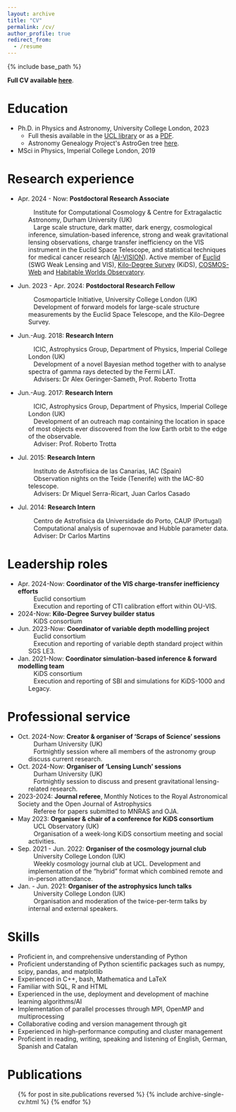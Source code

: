 ```yaml
---
layout: archive
title: "CV"
permalink: /cv/
author_profile: true
redirect_from:
  - /resume
---
```


{% include base_path %}

**Full CV available [here](https://mwiet.github.io/files/CV-Maximilian-von-Wietersheim-Kramsta.pdf)**.

Education
======
* Ph.D. in Physics and Astronomy, University College London, 2023
  * Full thesis available in the [UCL library](https://discovery.ucl.ac.uk/id/eprint/10185306/) or as a [PDF](../files/von-Wietersheim-Kramsta-PhD_e-Thesis.pdf).
  * Astronomy Genealogy Project's AstroGen tree [here](https://astrogen.aas.org/front/searchdetails.php?agnumber=73684).
* MSci in Physics, Imperial College London, 2019

Research experience
======
* Apr. 2024 - Now: **Postdoctoral Research Associate**
  <ul style="list-style: none;">
    <li><i class="fa fa-solid fa-building-columns" aria-hidden="true"></i>&nbsp;&nbsp;&nbsp;Institute for Computational Cosmology & Centre for Extragalactic Astronomy, Durham University (UK)</li>
    <li><i class="fa fa-solid fa-flask" aria-hidden="true"></i>&nbsp;&nbsp;&nbsp;Large scale structure, dark matter, dark energy, cosmological inference, simulation-based inference, strong and weak gravitational lensing observations, charge transfer inefficiency on the VIS instrument in the Euclid Space Telescope, and statistical techniques for medical cancer research (<a href="https://www.durham.ac.uk/departments/academic/physics/news/newsai-vision-project-secures-innovate-uk-funding-to-advance-precision-medicine/">AI-VISION</a>). Active member of <a href="https://www.euclid-ec.org/">Euclid</a> (SWG Weak Lensing and VIS), <a href="https://kids.strw.leidenuniv.nl/">Kilo-Degree Survey</a> (KiDS), <a href="https://cosmos.astro.caltech.edu/page/cosmosweb">COSMOS-Web</a> and <a href="https://science.nasa.gov/astrophysics/programs/habitable-worlds-observatory/">Habitable Worlds Observatory</a>. </li>
  </ul>

* Jun. 2023 - Apr. 2024: **Postdoctoral Research Fellow**
  <ul style="list-style: none;">
    <li><i class="fa fa-solid fa-building-columns" aria-hidden="true"></i>&nbsp;&nbsp;&nbsp;Cosmoparticle Initiative, University College London (UK)</li>
    <li><i class="fa fa-solid fa-flask" aria-hidden="true"></i>&nbsp;&nbsp;&nbsp;Development of forward models for large-scale structure measurements by the Euclid Space Telescope, and the Kilo-Degree Survey.</li>
  </ul>

* Jun.-Aug. 2018: **Research Intern**
  <ul style="list-style: none;">
    <li><i class="fa fa-solid fa-building-columns" aria-hidden="true"></i>&nbsp;&nbsp;&nbsp;ICIC, Astrophysics Group, Department of Physics, Imperial College London (UK)</li>
    <li><i class="fa fa-solid fa-flask" aria-hidden="true"></i>&nbsp;&nbsp;&nbsp;Development of a novel Bayesian method together with to analyse spectra of gamma rays detected by the Fermi LAT.</li>
    <li><i class="fa fa-solid fa-user-group" aria-hidden="true"></i>&nbsp;&nbsp;&nbsp;Advisers: Dr Alex Geringer-Sameth, Prof. Roberto Trotta</li>
  </ul>

* Jun.-Aug. 2017: **Research Intern**
  <ul style="list-style: none;">
    <li><i class="fa fa-solid fa-building-columns" aria-hidden="true"></i>&nbsp;&nbsp;&nbsp;ICIC, Astrophysics Group, Department of Physics, Imperial College London (UK)</li>
    <li><i class="fa fa-solid fa-flask" aria-hidden="true"></i>&nbsp;&nbsp;&nbsp;Development of an outreach map containing the location in space of most objects ever discovered from the low Earth orbit to the edge of the observable.</li>
    <li><i class="fa fa-solid fa-user-group" aria-hidden="true"></i>&nbsp;&nbsp;&nbsp;Adviser: Prof. Roberto Trotta</li>
  </ul>

* Jul. 2015: **Research Intern**
  <ul style="list-style: none;">
    <li><i class="fa fa-solid fa-building-columns" aria-hidden="true"></i>&nbsp;&nbsp;&nbsp;Instituto de Astrofísica de las Canarias, IAC (Spain)</li>
    <li><i class="fa fa-solid fa-flask" aria-hidden="true"></i>&nbsp;&nbsp;&nbsp;Observation nights on the Teide (Tenerife) with the IAC-80 telescope.</li>
    <li><i class="fa fa-solid fa-user-group" aria-hidden="true"></i>&nbsp;&nbsp;&nbsp;Advisers: Dr Miquel Serra-Ricart, Juan Carlos Casado</li>
  </ul>
 
* Jul. 2014: **Research Intern**
  <ul style="list-style: none;">
    <li><i class="fa fa-solid fa-building-columns" aria-hidden="true"></i>&nbsp;&nbsp;&nbsp;Centro de Astrofisica da Universidade do Porto, CAUP (Portugal)</li>
    <li><i class="fa fa-solid fa-flask" aria-hidden="true"></i>&nbsp;&nbsp;&nbsp;Computational analysis of supernovae and Hubble parameter data.</li>
    <li><i class="fa fa-solid fa-user-group" aria-hidden="true"></i>&nbsp;&nbsp;&nbsp;Adviser: Dr Carlos Martins</li>
  </ul>

Leadership roles
======
* Apr. 2024-Now:  **Coordinator of the VIS charge-transfer inefficiency efforts**
	<ul style="list-style: none;">
    <li><i class="fa fa-solid fa-people-group" aria-hidden="true"></i>&nbsp;&nbsp;&nbsp;Euclid consortium</li>
    <li><i class="fa fa-solid fa-circle-info" aria-hidden="true"></i>&nbsp;&nbsp;&nbsp;Execution and reporting of CTI calibration effort within OU-VIS.</li>
  </ul>
* 2024-Now:	  **Kilo-Degree Survey builder status**
	<ul style="list-style: none;">
    <li><i class="fa fa-solid fa-people-group" aria-hidden="true"></i>&nbsp;&nbsp;&nbsp;KiDS consortium</li>
  </ul>
* Jun. 2023-Now:  **Coordinator of variable depth modelling project**
	<ul style="list-style: none;">
    <li><i class="fa fa-solid fa-people-group" aria-hidden="true"></i>&nbsp;&nbsp;&nbsp;Euclid consortium</li>
    <li><i class="fa fa-solid fa-circle-info" aria-hidden="true"></i>&nbsp;&nbsp;&nbsp;Execution and reporting of variable depth standard project within SGS LE3.</li>
  </ul>
* Jan. 2021-Now:  **Coordinator simulation-based inference & forward modelling team**
	<ul style="list-style: none;">
    <li><i class="fa fa-solid fa-people-group" aria-hidden="true"></i>&nbsp;&nbsp;&nbsp;KiDS consortium</li>
    <li><i class="fa fa-solid fa-circle-info" aria-hidden="true"></i>&nbsp;&nbsp;&nbsp;Execution and reporting of SBI and simulations for KiDS-1000 and Legacy.</li>
  </ul>


Professional service
======
* Oct. 2024-Now:  **Creator & organiser of ‘Scraps of Science’ sessions**
  <ul style="list-style: none;">
    <li><i class="fa fa-solid fa-building-columns" aria-hidden="true"></i>&nbsp;&nbsp;&nbsp;Durham University (UK)</li>
	  <li><i class="fa-solid fa-circle-info" aria-hidden="true"></i>&nbsp;&nbsp;&nbsp;Fortnightly session where all members of the astronomy group discuss current research.</li>
  </ul>
* Oct. 2024-Now:	**Organiser of ‘Lensing Lunch’ sessions**
  <ul style="list-style: none;">
    <li><i class="fa fa-solid fa-building-columns" aria-hidden="true"></i>&nbsp;&nbsp;&nbsp;Durham University (UK)</li>
	  <li><i class="fa-solid fa-circle-info" aria-hidden="true"></i>&nbsp;&nbsp;&nbsp;Fortnightly session to discuss and present gravitational lensing-related research.</li>
  </ul>
* 2023-2024:	**Journal referee**, Monthly Notices to the Royal Astronomical Society and the Open Journal of Astrophysics
  <ul style="list-style: none;">
    <li><i class="fa-solid fa-circle-info" aria-hidden="true"></i>&nbsp;&nbsp;&nbsp;Referee for papers submitted to MNRAS and OJA.</li>
  </ul>
* May 2023:	**Organiser & chair of a conference for KiDS consortium**
  <ul style="list-style: none;">
    <li><i class="fa fa-solid fa-building-columns" aria-hidden="true"></i>&nbsp;&nbsp;&nbsp;UCL Observatory (UK)</li>
	  <li><i class="fa-solid fa-circle-info" aria-hidden="true"></i>&nbsp;&nbsp;&nbsp;Organisation of a week-long KiDS consortium meeting and social activities.</li>
  </ul>
* Sep. 2021 - Jun. 2022:  **Organiser of the cosmology journal club**
  <ul style="list-style: none;">
    <li><i class="fa fa-solid fa-building-columns" aria-hidden="true"></i>&nbsp;&nbsp;&nbsp;University College London (UK)</li>
	  <li><i class="fa-solid fa-circle-info" aria-hidden="true"></i>&nbsp;&nbsp;&nbsp;Weekly cosmology journal club at UCL. Development and implementation of the “hybrid” format which combined remote and in-person attendance.</li>
  </ul>
* Jan. - Jun. 2021: **Organiser of the astrophysics lunch talks**
  <ul style="list-style: none;">
    <li><i class="fa fa-solid fa-building-columns" aria-hidden="true"></i>&nbsp;&nbsp;&nbsp;University College London (UK)</li>
	  <li><i class="fa-solid fa-circle-info" aria-hidden="true"></i>&nbsp;&nbsp;&nbsp;Organisation and moderation of the twice-per-term talks by internal and external speakers.</li>
  </ul>

  
Skills
======
* Proficient in, and comprehensive understanding of Python
* Proficient understanding of Python scientific packages such as numpy, scipy, pandas, and matplotlib
* Experienced in C++, bash, Mathematica and LaTeX
* Familiar with SQL, R and HTML
*	Experienced in the use, deployment and development of machine learning algorithms/AI
* Implementation of parallel processes through MPI, OpenMP and multiprocessing
* Collaborative coding and version management through git
* Experienced in high-performance computing and cluster management
* Proficient in reading, writing, speaking and listening of English, German, Spanish and Catalan

Publications
======
  <ul>{% for post in site.publications reversed %}
    {% include archive-single-cv.html %}
  {% endfor %}</ul>
